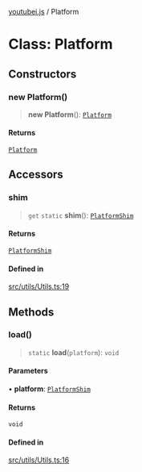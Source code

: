 [youtubei.js](../README.md) / Platform

# Class: Platform

## Constructors

### new Platform()

> **new Platform**(): [`Platform`](Platform.md)

#### Returns

[`Platform`](Platform.md)

## Accessors

### shim

> `get` `static` **shim**(): [`PlatformShim`](../namespaces/Types/interfaces/PlatformShim.md)

#### Returns

[`PlatformShim`](../namespaces/Types/interfaces/PlatformShim.md)

#### Defined in

[src/utils/Utils.ts:19](https://github.com/LuanRT/YouTube.js/blob/e54e499ff553dab51e6d9d1aebc090b50fec29ba/src/utils/Utils.ts#L19)

## Methods

### load()

> `static` **load**(`platform`): `void`

#### Parameters

• **platform**: [`PlatformShim`](../namespaces/Types/interfaces/PlatformShim.md)

#### Returns

`void`

#### Defined in

[src/utils/Utils.ts:16](https://github.com/LuanRT/YouTube.js/blob/e54e499ff553dab51e6d9d1aebc090b50fec29ba/src/utils/Utils.ts#L16)

